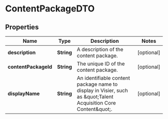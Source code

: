 

# ContentPackageDTO


## Properties

| Name | Type | Description | Notes |
|------------ | ------------- | ------------- | -------------|
|**description** | **String** | A description of the content package. |  [optional] |
|**contentPackageId** | **String** | The unique ID of the content package. |  [optional] |
|**displayName** | **String** | An identifiable content package name to display in Visier, such as \&quot;Talent Acquisition Core Content\&quot;. |  [optional] |



